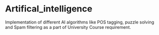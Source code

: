 # Artifical_intelligence

Implementation of different AI algorithms like POS tagging, puzzle solving and Spam filtering as a part of University Course requirement.
